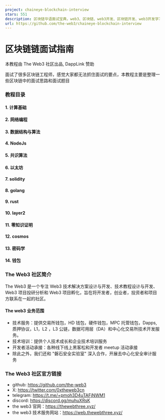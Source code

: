 ```yaml
---
project: chaineye-blockchain-interview
stars: 551
description: 区块链华语面试宝典，web3、区块链、web3开发、区块链开发、web3开发学习、区块链开发学习、面试、入门指南、最佳实践、教程 钱包开发、各个链的钱包(btc/eth/sol/xrp)、钱包面试 智能合约、智能合约开发、智能合约学习、智能合约面试 公链开发、公链开发学习、公链面试
url: https://github.com/the-web3/chaineye-blockchain-interview
---
```


区块链链面试指南
========

本教程由 The Web3 社区出品, DappLink 赞助

面试了很多区块链工程师，感觉大家都无法抓住面试的要点，本教程主要是整理一些区块链中的面试思路和面试题目

### 教程目录

#### 1\. 计算基础

#### 2\. 网络编程

#### 3\. 数据结构与算法

#### 4\. NodeJs

#### 5\. 共识算法

#### 6\. 以太坊

#### 7\. solidity

#### 8\. golang

#### 9\. rust

#### 10\. layer2

#### 11\. 零知识证明

#### 12\. cosmos

#### 13\. 密码学

#### 14\. 钱包

### The Web3 社区简介

The Web3 是一个专注 Web3 技术解决方案设计与开发、技术教程设计与开发、Web3 项目投研分析和 Web3 项目孵化，旨在将开发者，创业者，投资者和项目方联系在一起的社区。

#### The web3 业务范围

-   技术服务：提供交易所钱包，HD 钱包，硬件钱包，MPC 托管钱包，Dapps, 质押协议，L1，L2 ，L3 公链，数据可用层（DA）和中心化交易所技术开发服务。
-   技术培训：提供个人技术成长和企业技术培训服务
-   开发者活动承接：各种线下线上黑客松和开发者 meetup 活动承接
-   除此之外，我们还和 "磐石安全实验室" 深入合作，开展去中心化安全审计服务

### The Web3 社区官方链接

-   github: https://github.com/the-web3
-   X: https://twitter.com/0xtheweb3cn
-   telegram: https://t.me/+pmoh3D4uTAFjNWM1
-   discord: https://discord.gg/muhuXRsK
-   the web3 官网：https://thewebthree.xyz/
-   the web3 技术服务网站：https://web.thewebthree.xyz/

